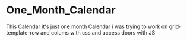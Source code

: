 # One_Month_Calendar
This Calendar  it's just one month Calendar i was trying to work on grid-template-row and colums with css and access doors with JS 
